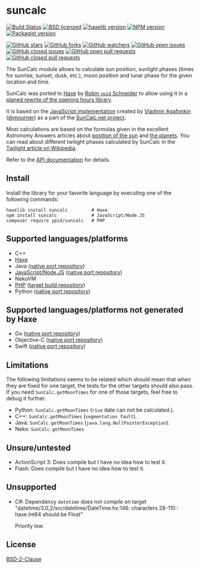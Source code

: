 # suncalc

<!-- This file was generated by ./scripts/template. Do not edit this file directly but
     instead have a look at: ./metainfo.json, ./templates/README.md.j2. -->

[![Build Status](https://travis-ci.org/ypid/suncalc.svg?branch=master)](https://travis-ci.org/ypid/suncalc)
[![BSD licensed](https://img.shields.io/badge/license-BSD-blue.svg)](https://tldrlegal.com/license/bsd-2-clause-license-%28freebsd%29)
[![haxelib version](https://img.shields.io/badge/Haxe-v1.7.0-blue.svg)](http://lib.haxe.org/p/suncalc)
[![NPM version](https://img.shields.io/npm/v/suncalc.svg)](https://www.npmjs.org/package/suncalc)
[![Packagist version](https://img.shields.io/packagist/v/ypid/suncalc.svg)](https://packagist.org/packages/ypid/suncalc)

[![GitHub stars](https://img.shields.io/github/stars/ypid/suncalc.svg?style=social&label=Star&maxAge=2592000)](https://github.com/ypid/suncalc/stargazers)
[![GitHub forks](https://img.shields.io/github/forks/ypid/suncalc.svg?style=social&label=Fork&maxAge=2592000)](https://github.com/ypid/suncalc/network)
[![GitHub watchers](https://img.shields.io/github/watchers/ypid/suncalc.svg?style=social&label=Watch&maxAge=2592000)](https://github.com/ypid/suncalc/watchers)
[![GitHub open issues](https://img.shields.io/github/issues-raw/ypid/suncalc.svg?&maxAge=2592000)](https://github.com/ypid/suncalc/issues)
[![GitHub closed issues](https://img.shields.io/github/issues-closed-raw/ypid/suncalc.svg?maxAge=2592000)](https://github.com/ypid/suncalc/issues?q=is%3Aissue+is%3Aclosed)
[![GitHub open pull requests](https://img.shields.io/github/issues-pr-raw/ypid/suncalc.svg?&maxAge=2592000)](https://github.com/ypid/suncalc/pulls)
[![GitHub closed pull requests](https://img.shields.io/github/issues-pr-closed-raw/ypid/suncalc.svg?&maxAge=2592000)](https://github.com/ypid/suncalc/pulls?q=is%3Apr+is%3Aclosed)


The SunCalc module allows to calculate sun position,
sunlight phases (times for sunrise, sunset, dusk, etc.),
moon position and lunar phase for the given location and time.

SunCalc was ported to [Haxe](https://en.wikipedia.org/wiki/Haxe) by [Robin `ypid` Schneider](https://github.com/ypid) to allow using it in a [planed rewrite of the opening hours library](https://github.com/opening-hours/opening_hours.js/issues/136).

It is based on the [JavaScript implementation](https://github.com/mourner/suncalc)
created by [Vladimir Agafonkin](http://agafonkin.com/en) ([@mourner](https://github.com/mourner))
as a part of the [SunCalc.net project](http://suncalc.net).

Most calculations are based on the formulas given in the excellent Astronomy Answers articles
about [position of the sun](http://aa.quae.nl/en/reken/zonpositie.html)
and [the planets](http://aa.quae.nl/en/reken/hemelpositie.html).
You can read about different twilight phases calculated by SunCalc
in the [Twilight article on Wikipedia](https://en.wikipedia.org/wiki/Twilight).

Refer to the [API documentation](https://ypid.github.io/suncalc/suncalc/SunCalc.html) for details.

## Install

Install the library for your favorite language by executing one of the following commands:

```Shell
haxelib install suncalc         # Haxe
npm install suncalc             # JavaScript/Node.JS
composer require ypid/suncalc   # PHP
```

## Supported languages/platforms

* C++
* [Haxe](http://lib.haxe.org/p/suncalc)
* Java ([native port repository](https://github.com/mncaudill/SunCalc-Java))
* [JavaScript/Node.JS](https://www.npmjs.org/package/suncalc) ([native port repository](https://github.com/mourner/suncalc))
* NekoVM
* [PHP](https://packagist.org/packages/ypid/suncalc) ([target build repository](https://github.com/ypid/suncalc-php))
* Python ([native port repository](https://github.com/Broham/suncalcPy))

## Supported languages/platforms not generated by Haxe

* Go ([native port repository](https://github.com/mourner/suncalc-go))
* Objective-C ([native port repository](https://github.com/swerdlow/suncalc-objective-c))
* Swift ([native port repository](https://github.com/shanus/suncalc-swift))

## Limitations

The following limitations seems to be related which should mean that when they are fixed for one target, the tests for the other targets should also pass. If you need `SunCalc.getMoonTimes` for one of those targets, feel free to debug it further.

* Python: `SunCalc.getMoonTimes` (`rise` date can not be calculated.).
* C++: `SunCalc.getMoonTimes` (`segmentation fault`).
* Java: `SunCalc.getMoonTimes` (`java.lang.NullPointerException`).
* Neko: `SunCalc.getMoonTimes`

## Unsure/untested

* ActionScript 3: Does compile but I have no idea how to test it.
* Flash: Does compile but I have no idea how to test it.

## Unsupported

* C#: Dependency `datetime` does not compile on target "datetime/3,0,2/src/datetime/DateTime.hx:146: characters 28-110 : haxe.Int64 should be Float"

  Priority low.

## License

[BSD-2-Clause](https://tldrlegal.com/license/bsd-2-clause-license-%28freebsd%29)
